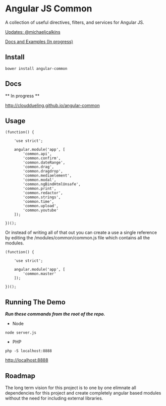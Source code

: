 Angular JS Common
===========================

A collection of useful directives, filters, and services for Angular JS.

[Updates: @michaeljcalkins](https://twitter.com/michaeljcalkins)

[Docs and Examples (In progress)](http://clouddueling.github.io/angular-common/)

## Install

```
bower install angular-common
```



## Docs

** In progress **

http://clouddueling.github.io/angular-common



## Usage

```
(function() {

    'use strict';
    
    angular.module('app', [
        'common.api',
        'common.confirm',
        'common.dateRange',
        'common.drag',
        'common.dragdrop',
        'common.mediaelement',
        'common.modal',
        'common.ngBindHtmlUnsafe',
        'common.print',
        'common.redactor',
        'common.strings',
        'common.time',
        'common.upload',
        'common.youtube'
    ]);

})();
```

Or instead of writing all of that out you can create a use a single reference by editing the /modules/common/common.js file which contains all the modules.


```
(function() {

    'use strict';

    angular.module('app', [
        'common.master'
    ]);
    
})();
```



## Running The Demo

***Run these commands from the root of the repo.***

- Node
```
node server.js
```

- PHP
```
php -S localhost:8888
```


<a href='http://localhost:8000'>http://localhost:8888</a>



## Roadmap

The long term vision for this project is to one by one elimnate all dependencies for this project and create completely angular based modules without the need for including external libraries.
